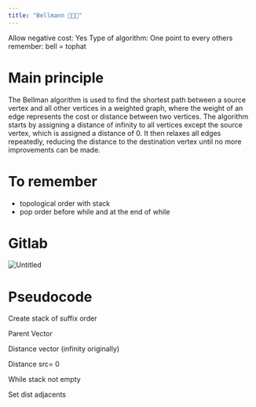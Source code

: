 ```yaml
---
title: "Bellmann 🔔🧑‍💼"
---
```

Allow negative cost: Yes
Type of algorithm: One point to every others
remember: bell = tophat

# Main principle

The Bellman algorithm is used to find the shortest path between a source vertex and all other vertices in a weighted graph, where the weight of an edge represents the cost or distance between two vertices. The algorithm starts by assigning a distance of infinity to all vertices except the source vertex, which is assigned a distance of 0. It then relaxes all edges repeatedly, reducing the distance to the destination vertex until no more improvements can be made.

# To remember

- topological order with stack
- pop order before while and at the end of while

# Gitlab

![Untitled](Bellmann%20%F0%9F%94%94%F0%9F%A7%91%E2%80%8D%F0%9F%92%BC/Untitled.png)

# Pseudocode

Create stack of suffix order

Parent Vector

Distance vector (infinity originally)

Distance src= 0

While stack not empty

Set dist adjacents
